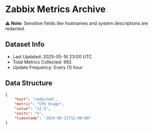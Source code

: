 # Zabbix Metrics Archive

⚠️ **Note**: Sensitive fields like hostnames and system descriptions are redacted.

## Dataset Info
- Last Updated: 2025-05-16 23:00 UTC
- Total Metrics Collected: 992
- Update Frequency: Every (1) hour

## Data Structure
```json
{
    "host": "redacted",
    "metric": "CPU Usage",
    "value": "12.5",
    "units": "%",
    "timestamp": "2024-05-21T12:00:00"
}
```
